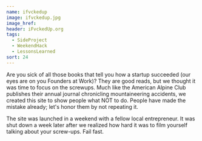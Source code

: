 ```yaml
---
name: ifvckedup
image: ifvckedup.jpg
image_href: 
header: iFvckedUp.org
tags:
  - SideProject
  - WeekendHack
  - LessonsLearned
sort: 24
---
```

Are you sick of all those books that tell you how a startup succeeded (our eyes are on you Founders at Work)? They are good reads, but we thought it was time to focus on the screwups. Much like the American Alpine Club publishes their annual journal chronicling mountaineering accidents, we created this site to show people what NOT to do. People have made the mistake already; let's honor them by not repeating it.

The site was launched in a weekend with a fellow local entrepreneur. It was shut down a week later after we realized how hard it was to film yourself talking about your screw-ups. Fail fast.
